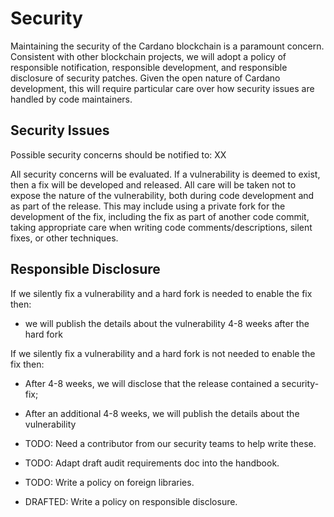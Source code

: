 # Security

Maintaining the security of the Cardano blockchain is a paramount
concern.  Consistent with other blockchain projects, we will adopt a
policy of responsible notification, responsible development, and responsible disclosure of
security patches.  Given the open nature of Cardano development, this will require particular
care over how security issues are handled by code maintainers.


## Security Issues

Possible security concerns should be notified to: XX

All security concerns will be evaluated.  If a vulnerability is deemed
to exist, then a fix will be developed and released.  All care will be
taken not to expose the nature of the vulnerability, both during
code development and as part of the release.  This may include using a private
fork for the  development of the fix, including the fix as part of another code commit,
taking appropriate care when writing code comments/descriptions, silent fixes, or other techniques.


## Responsible Disclosure


If we silently fix a vulnerability and a hard fork is needed to enable the fix then:

- we will publish the details about the vulnerability 4-8 weeks after the hard fork

If we silently fix a vulnerability and a hard fork is not needed to enable the fix then:

- After 4-8 weeks, we will disclose that the release contained a security-fix;
- After an additional 4-8 weeks, we will publish the details about the vulnerability

- TODO: Need a contributor from our security teams to help write these.
- TODO: Adapt draft audit requirements doc into the handbook.
- TODO: Write a policy on foreign libraries.
- DRAFTED: Write a policy on responsible disclosure.
